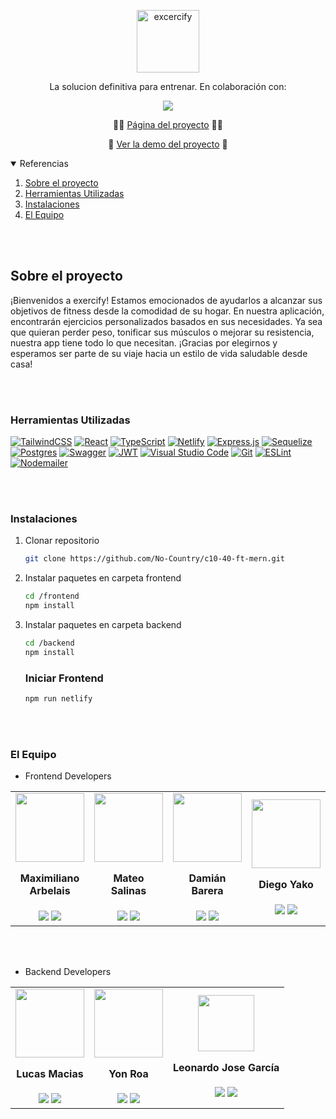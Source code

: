 <p Align="center">
 <img width="100px" src="https://res.cloudinary.com/dnqmez68n/image/upload/v1681249456/exfy_tsvjx0.png" Align="center" alt="excercify"/>
 <p Align="center">La solucion definitiva para entrenar. En colaboración con:</p>
</p>
  <p Align="center">
    <a href="https://www.nocountry.tech/" target="_blank">
      <img src="https://res.cloudinary.com/du2ewwzsg/image/upload/v1681579241/Captura_de_pantalla_2023-04-15_141857_vcjf5e.jpg"/>
    </a>
  </p>
   <p Align="center">
    🏋️‍♂️ 
    <a href="https://exercify.netlify.app/ " target="_blank">Página del proyecto</a>
    🏋️‍♂️ 
</p>
  <p Align="center">
    🎥 
    <a href="">Ver la demo del proyecto</a>
    🎥 
</p>

<details open="open">
  <summary>Referencias</summary>
  <ol>
    <li><a href="#sobre-el-proyecto">Sobre el proyecto</a></li>
    <li><a href="#herramientas-utilizadas">Herramientas Utilizadas</a></li>
    <li><a href="#instalaciones">Instalaciones</a></li>
    <li><a href="#el-equipo">El Equipo</a></li>
</ol>
</details>
<br></br>

<h2 id="sobre-el-proyecto">Sobre el proyecto</h2>
<p>
  ¡Bienvenidos a exercify! Estamos emocionados de ayudarlos a alcanzar sus objetivos de fitness desde la comodidad de su hogar. En nuestra aplicación, encontrarán ejercicios personalizados basados en sus necesidades. Ya sea que quieran perder peso, tonificar sus músculos o mejorar su resistencia, nuestra app tiene todo lo que necesitan. ¡Gracias por elegirnos y esperamos ser parte de su viaje hacia un estilo de vida saludable desde casa!
</p>
<br></br>

<h3 id="herramientas-utilizadas">Herramientas Utilizadas</h3>

<a href="https://tailwindcss.com/" target="_blank">![TailwindCSS](https://img.shields.io/badge/tailwindcss-%2338B2AC.svg?style=for-the-badge&logo=tailwind-css&logoColor=white)</a> <a href="https://es.reactjs.org/" target="_blank">![React](https://img.shields.io/badge/react-%2320232a.svg?style=for-the-badge&logo=react&logoColor=%2361DAFB)</a> <a href="https://www.typescriptlang.org/" target="_blank">![TypeScript](https://img.shields.io/badge/typescript-%23007ACC.svg?style=for-the-badge&logo=typescript&logoColor=white)</a> <a href="https://www.netlify.com/" target="_blank">![Netlify](https://img.shields.io/badge/netlify-%23000000.svg?style=for-the-badge&logo=netlify&logoColor=#00C7B7)</a> <a href="https://expressjs.com/es/" target="_blank">![Express.js](https://img.shields.io/badge/express.js-%23404d59.svg?style=for-the-badge&logo=express&logoColor=%2361DAFB)</a> <a href="https://sequelize.org/" target="_blank">![Sequelize](https://img.shields.io/badge/Sequelize-52B0E7?style=for-the-badge&logo=Sequelize&logoColor=white)</a> <a href="https://www.postgresql.org/" target="_blank">![Postgres](https://img.shields.io/badge/postgres-%23316192.svg?style=for-the-badge&logo=postgresql&logoColor=white)</a> <a href="https://swagger.io/" target="_blank">![Swagger](https://img.shields.io/badge/-Swagger-%23Clojure?style=for-the-badge&logo=swagger&logoColor=white)</a> <a href="https://jwt.io/" target="_blank">![JWT](https://img.shields.io/badge/JWT-black?style=for-the-badge&logo=JSON%20web%20tokens)</a> <a href="https://code.visualstudio.com/" target="_blank">![Visual Studio Code](https://img.shields.io/badge/Visual%20Studio%20Code-0078d7.svg?style=for-the-badge&logo=visual-studio-code&logoColor=white)</a> <a href="https://git-scm.com/" target="_blank">![Git](https://img.shields.io/badge/git-%23F05033.svg?style=for-the-badge&logo=git&logoColor=white)</a> <a href="https://eslint.org/" target="_blank">![ESLint](https://img.shields.io/badge/ESLint-4B3263?style=for-the-badge&logo=eslint&logoColor=white)</a> <a href="https://nodemailer.com/about/" target="_blank">![Nodemailer](https://img.shields.io/badge/Nodemailer-0F9DCE?style=for-the-badge&logo=Nodemailer&logoColor=fff)</a>

<br></br>

<h3 id="instalaciones">Instalaciones</h3>

1.  Clonar repositorio

    ```sh
    git clone https://github.com/No-Country/c10-40-ft-mern.git
    ```

2.  Instalar paquetes en carpeta frontend

    ```sh
    cd /frontend
    npm install
    ```

3.  Instalar paquetes en carpeta backend

    ```sh
    cd /backend
    npm install
    ```

       <h3>Iniciar Frontend</h3>

    ```sh
    npm run netlify
    ```

    <br></br>

<h3 id="el-equipo">El Equipo</h3>

- Frontend Developers
<table>
  <tr>
      <td>
      <div Align="center">
        <img width="110" src="https://avatars.githubusercontent.com/u/105481641?v=4"/>
        <h4 style="margin-top: 1rem;">Maximiliano Arbelais</h4>
        <a href="https://github.com/arbelais" target="__blank"> <img src="https://skillicons.dev/icons?i=github" /></a>
        <a href="https://github.com/arbelais" target="__blank"> <img src="https://skillicons.dev/icons?i=linkedin" /></a>
        </div>
      </td>
      <td>
      <div Align="center">
        <img width="110" src="https://avatars.githubusercontent.com/u/99854895?v=4"/>
        <h4 style="margin-top: 1rem;">Mateo Salinas</h4>
        <a href="https://github.com/matuumdq" target="_blank"> <img src="https://skillicons.dev/icons?i=github" /></a>
        <a href="https://www.linkedin.com/in/mateosalinas/" target="_blank"> <img src="https://skillicons.dev/icons?i=linkedin" /></a>
        </div>
      </td>
      <td>
      <div Align="center">
        <img width="110" src="https://avatars.githubusercontent.com/u/95669607?v=4"/>
        <h4 style="margin-top: 1rem;">Damián Barera</h4>
        <a href="https://github.com/Damian-Barera" target="_blank"> <img src="https://skillicons.dev/icons?i=github" /></a>
        <a href="https://www.linkedin.com/in/damian-barera/" target="_blank"> <img src="https://skillicons.dev/icons?i=linkedin" /></a>
        </div>
      </td>
      <td>
      <div Align="center">
        <img width="110" src="https://avatars.githubusercontent.com/u/62260320?v=4"/>
        <h4 style="margin-top: 1rem;">Diego Yako</h4>
        <a href="https://github.com/diegoyako" target="_blank"> <img src="https://skillicons.dev/icons?i=github" /></a>
        <a href="https://www.linkedin.com/in/diegoyako/" target="_blank"> <img src="https://skillicons.dev/icons?i=linkedin" /></a>
        </div>
      </td>
</tr>
</table>
<br></br>

- Backend Developers
<table>
  <tr>
      <td>
      <div Align="center">
        <img width="110" src="https://media.licdn.com/dms/image/D4E03AQHjnuKw3LR3FQ/profile-displayphoto-shrink_400_400/0/1674691852739?e=1686787200&v=beta&t=ORhlQoE3_2P8848aOf5tvHk6kyyhBxailWZih_Isl-M"/>
        <h4 style="margin-top: 1rem;">Lucas Macias</h4>
        <a href="https://github.com/l-macias" target="_blank"> <img src="https://skillicons.dev/icons?i=github" /></a>
        <a href="https://www.linkedin.com/in/l-macias/" target="_blank"> <img src="https://skillicons.dev/icons?i=linkedin" /></a>
        </div>
      </td>
      <td>
      <div Align="center">
        <img width="110" src="https://avatars.githubusercontent.com/u/91107387?v=4"/>
        <h4 style="margin-top: 1rem;">Yon Roa</h4>
        <a href="https://github.com/yonroa" target="_blank"> <img src="https://skillicons.dev/icons?i=github" /></a>
        <a href="https://www.linkedin.com/in/yompa/" target="_blank"> <img src="https://skillicons.dev/icons?i=linkedin" /></a>
        </div>
      </td>
      <td>
      <div Align="center">
        <img width="90" src="https://res.cloudinary.com/du2ewwzsg/image/upload/v1681593817/WhatsApp_Image_2023-04-15_at_18.14.34_nwegv4.jpg"/>
        <h4 style="margin-top: 1rem;">Leonardo Jose García</h4>
        <a href="https://github.com/Jose-Leonardo" target="_blank"> <img src="https://skillicons.dev/icons?i=github" /></a>
        <a href="https://www.linkedin.com/in/leonardo-garcia-a14b7924b/" target="_blank"> <img src="https://skillicons.dev/icons?i=linkedin" /></a>
        </div>
      </td>
</tr>   
</table>
<br></br>
<br></br>
